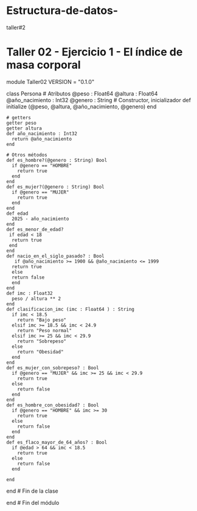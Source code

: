 # Estructura-de-datos-
taller#2
# Taller 02 - Ejercicio 1 - El índice de masa corporal
module Taller02
  VERSION = "0.1.0"


  class Persona
    # Atributos
    @peso : Float64
    @altura : Float64
    @año_nacimiento : Int32
    @genero : String
    # Constructor, inicializador
    def initialize (@peso,  @altura,  @año_nacimiento, @genero)
    end


    # getters
    getter peso
    getter altura  
    def año_nacimiento : Int32
      return @año_nacimiento
    end
   
    # Otros métodos
    def es_hombre?(@genero : String) Bool
      if @genero == "HOMBRE"
        return true
      end
    end
    def es_mujer?(@genero : String) Bool
      if @genero == "MUJER"
        return true
      end
    end
    def edad
      2025 - año_nacimiento
    end
    def es_menor_de_edad?
     if edad < 18
      return true
     end
    end
    def nacio_en_el_siglo_pasado? : Bool
       if @año_nacimiento >= 1900 && @año_nacimiento <= 1999
      return true 
      else
      return false
      end 
    end 
    def imc : Float32
      peso / altura ** 2
    end
    def clasificacion_imc (imc : Float64 ) : String
      if imc < 18.5
        return "Bajo peso"
      elsif imc >= 18.5 && imc < 24.9
        return "Peso normal"
      elsif imc >= 25 && imc < 29.9
        return "Sobrepeso"
      else
        return "Obesidad"
      end
    end
    def es_mujer_con_sobrepeso? : Bool
      if @genero == "MUJER" && imc >= 25 && imc < 29.9
        return true
      else
        return false
      end
    end
    def es_hombre_con_obesidad? : Bool
      if @genero == "HOMBRE" && imc >= 30
        return true
      else
        return false
      end 
    end 
    def es_flaco_mayor_de_64_años? : Bool
      if @edad > 64 && imc < 18.5
        return true
      else
        return false
      end

    end
  end  # Fin de la clase
 
end # Fin del módulo

